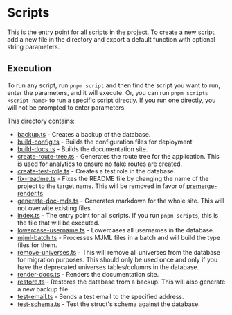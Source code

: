 # Scripts

This is the entry point for all scripts in the project. To create a new script, add a new file in the directory and export a default function with optional string parameters.

## Execution

To run any script, run `pnpm script` and then find the script you want to run, enter the parameters, and it will execute. Or, you can run `pnpm scripts <script-name>` to run a specific script directly. If you run one directly, you will not be prompted to enter parameters.

This directory contains:

- [backup.ts](scripts/backup.ts) - Creates a backup of the database.
- [build-config.ts](scripts/build-config.ts) - Builds the configuration files for deployment
- [build-docs.ts](scripts/build-docs.ts) - Builds the documentation site.
- [create-route-tree.ts](scripts/create-route-tree.ts) - Generates the route tree for the application. This is used for analytics to ensure no fake routes are created.
- [create-test-role.ts](scripts/create-test-role.ts) - Creates a test role in the database.
- [fix-readme.ts](scripts/fix-readme.ts) - Fixes the README file by changing the name of the project to the target name. This will be removed in favor of [premerge-render.ts](scripts/premerge-render.ts.md)
- [generate-doc-mds.ts](scripts/generate-doc-mds.ts) - Generates markdown for the whole site. This will not overwite existing files.
- [index.ts](scripts/index.ts) - The entry point for all scripts. If you run `pnpm scripts`, this is the file that will be executed.
- [lowercase-username.ts](scripts/lowercase-username.ts) - Lowercases all usernames in the database.
- [mjml-batch.ts](scripts/mjml-batch.ts) - Processes MJML files in a batch and will build the type files for them.
- [remove-universes.ts](scripts/remove-universes.ts) - This will remove all universes from the database for migration purposes. This should only be used once and only if you have the deprecated universes tables/columns in the database.
- [render-docs.ts](scripts/render-docs.ts) - Renders the documentation site.
- [restore.ts](scripts/restore.ts) - Restores the database from a backup. This will also generate a new backup file.
- [test-email.ts](scripts/test-email.ts) - Sends a test email to the specified address.
- [test-schema.ts](scripts/test-schema.ts) - Test the struct's schema against the database.
